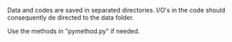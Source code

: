 Data and codes are saved in separated directories. I/O's in the code should consequently de directed to the data folder.

Use the methods in "pymethod.py" if needed.